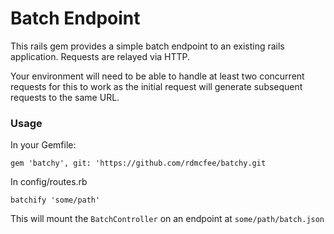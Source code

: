 Batch Endpoint
==============

This rails gem provides a simple batch endpoint to an existing rails application. Requests are relayed via HTTP.

Your environment will need to be able to handle at least two concurrent requests for this to work as the initial request will generate subsequent requests to the same URL.

### Usage

In your Gemfile:

```
gem 'batchy', git: 'https://github.com/rdmcfee/batchy.git
```

In config/routes.rb

```
batchify 'some/path'
```

This will mount the `BatchController` on an endpoint at `some/path/batch.json`
